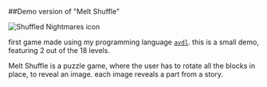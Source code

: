 ##Demo version of "Melt Shuffle"

<img id="icon" src="@ROOT@/images/icon_shuffled-nightmares.png" alt="Shuffled Nightmares icon"/>

first game made using my programming language [`avdl`](https://github.com/tomtsagk/avdl).
this is a small demo, featuring 2 out of the 18 levels.

Melt Shuffle is a puzzle game, where the user has to
rotate all the blocks in place, to reveal an image.
each image reveals a part from a story.
